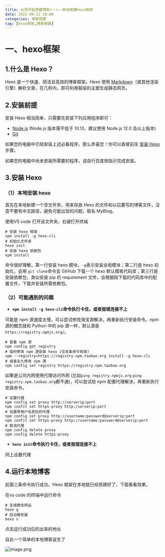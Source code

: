 ```yaml
---
title: 从零开始搭建博客(一)——本地搭建hexo框架
date: 2022-09-22 19:00
categories: 博客搭建
tag: [hexo框架,博客搭建] 
---
```


<!-- <meta name="referrer" content="no-referrer" /> -->

# 一、hexo框架

## 1.什么是 Hexo？

Hexo 是一个快速、简洁且高效的博客框架。Hexo 使用 [Markdown](http://daringfireball.net/projects/markdown/)（或其他渲染引擎）解析文章，在几秒内，即可利用靓丽的主题生成静态网页。

## 2.安装前提

安装 Hexo 相当简单，只需要先安装下列应用程序即可：

- [Node.js](http://nodejs.org/) (Node.js 版本需不低于 10.13，建议使用 Node.js 12.0 及以上版本)
- [Git](http://git-scm.com/)

如果您的电脑中已经安装上述必备程序，那么恭喜您！你可以直接前往 [安装 Hexo](https://hexo.io/zh-cn/docs/#安装-Hexo) 步骤。

如果您的电脑中尚未安装所需要的程序，请自行百度按指示完成安装。

## 3.安装 Hexo

### （1）本地安装 hexo

首先在本地新建一个空文件夹，用来存放 Hexo 的文件和以后要写的博客文件，注意不要有中文路径，避免可能出现的问题。取名 MyBlog。

使用VS code 打开该文件夹，右键打开终端

```
# 安装 hexo 框架
npm install -g hexo-cli
# 初始化文件夹
hexo init
# 安装 hexo 依赖包
npm install
```

命令很好理解，第一行安装 hexo 模块，`-g`表示安装全局模块；第二行是 hexo 初始化，会用 `git clone`命令去 GitHub 下载一个 hexo 默认模板代码库；第三行是安装依赖包，类似安装 pip 的 requirement 文件，会根据刚下载的代码库中的配置文件，下载并安装所需依赖包。

### （2）可能遇到的问题

- **`npm install -g hexo-cli`命令执行卡住，或者报错连接不上**

可能是 npm 源速度太慢，可以尝试修改淘宝源解决，再重新执行安装命令。npm 源的概念就和 Python 中的 pip 源一样，默认源是`https://registry.npmjs.org/`。

```
# 查看 npm 源
npm config get registry
# 临时修改 npm 源安装 hexo (仅本条命令有效)
npm --registry=https://registry.npm.taobao.org install -g hexo-cli
# 或者永久修改 npm 源
npm config set registry https://registry.npm.taobao.org
```

如果是公司内网使用代理访问外网 (比如`ping registry.npmjs.org` `ping registry.npm.taobao.org`都不通)，可以尝试给 npm 配置代理解决，再重新执行安装命令。

```
# 设置代理
npm config set proxy http://serverip:port
npm confit set https-proxy http:/serverip:port
# 设置带用户名密码的代理
npm config set proxy http://username:password@serverip:port
npm confit set https-proxy http://username:password@serverip:port
# 取消代理
npm config delete proxy
npm config delete https-proxy
```

- **`hexo init`命令执行卡住，或者报错连接不上**

同上设置代理

## 4.运行本地博客

前面三条命令执行成功，Hexo 框架在本地就已经搭建好了，下面看看效果。

在vs code 的终端中运行命令

```
# 生成静态网站
hexo g
# 启动服务器
hexo s
```

点击运行成功后的出来的地址

自此一个简单的本地博客诞生了

![image.png](https://p1-juejin.byteimg.com/tos-cn-i-k3u1fbpfcp/19b093769be04ecf8581612935219aa3~tplv-k3u1fbpfcp-watermark.image?)